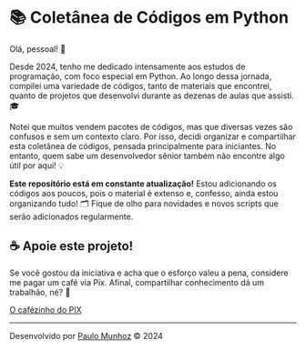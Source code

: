 # 📚 Coletânea de Códigos em Python

Olá, pessoal! 👋

Desde 2024, tenho me dedicado intensamente aos estudos de programação, com foco especial em Python. Ao longo dessa jornada, compilei uma variedade de códigos, tanto de materiais que encontrei, quanto de projetos que desenvolvi durante as dezenas de aulas que assisti. 🎓

Notei que muitos vendem pacotes de códigos, mas que diversas vezes são confusos e sem um contexto claro. Por isso, decidi organizar e compartilhar esta coletânea de códigos, pensada principalmente para iniciantes. No entanto, quem sabe um desenvolvedor sênior também não encontre algo útil por aqui! 💡

**Este repositório está em constante atualização!** Estou adicionando os códigos aos poucos, pois o material é extenso e, confesso, ainda estou organizando tudo! 🗂️ Fique de olho para novidades e novos scripts que serão adicionados regularmente.

## ☕ Apoie este projeto!

Se você gostou da iniciativa e acha que o esforço valeu a pena, considere me pagar um café via Pix. Afinal, compartilhar conhecimento dá um trabalhão, né? 🙏

[O cafézinho do PIX](https://nubank.com.br/cobrar/4dtz7/663387e0-56a7-4ce4-9184-1bc4617a075e)

---
Desenvolvido por [Paulo Munhoz](mailto:pauloavmunhoz@gmail.com?subject=Contato%20através%20GitHub) © 2024
